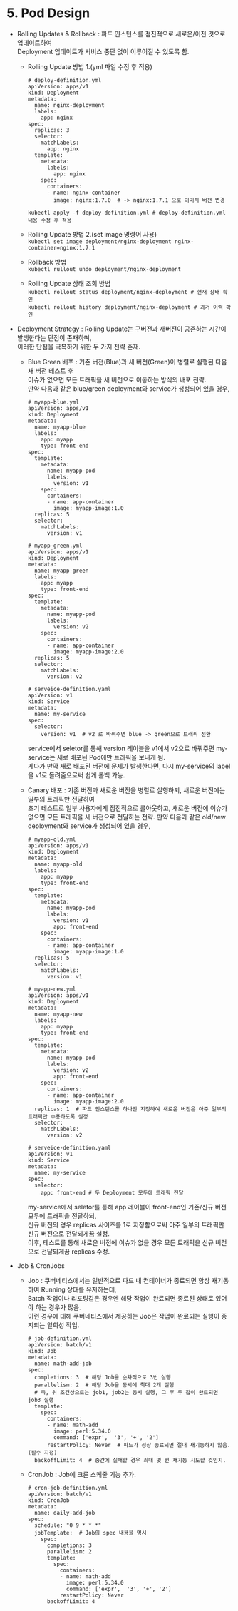   # 5. Pod Design  
- Rolling Updates & Rollback : 파드 인스턴스를 점진적으로 새로운/이전 것으로 업데이트하여  
  Deployment 업데이트가 서비스 중단 없이 이루어질 수 있도록 함.  

  - Rolling Update 방법 1.(yml 파일 수정 후 적용)  
    ```
    # deploy-definition.yml
    apiVersion: apps/v1
    kind: Deployment
    metadata:
      name: nginx-deployment
      labels:
        app: nginx
    spec:
      replicas: 3
      selector:
        matchLabels:
          app: nginx
      template:
        metadata:
          labels:
            app: nginx
        spec:
          containers:
          - name: nginx-container
            image: nginx:1.7.0  # -> nginx:1.7.1 으로 이미지 버전 변경
    ```
    `kubectl apply -f deploy-definition.yml # deploy-definition.yml 내용 수정 후 적용`  

  - Rolling Update 방법 2.(set image 명령어 사용)  
  `kubectl set image deployment/nginx-deployment nginx-container=nginx:1.7.1`

  - Rollback 방법  
  `kubectl rullout undo deployment/nginx-deployment`  
    
  - Rolling Update 상태 조회 방법  
  `kubectl rollout status deployment/nginx-deployment # 현재 상태 확인`  
  `kubectl rollout history deployment/nginx-deployment # 과거 이력 확인`  

- Deployment Strategy : Rolling Update는 구버전과 새버전이 공존하는 시간이 발생한다는 단점이 존재하며,  
  이러한 단점을 극복하기 위한 두 가지 전략 존재.  
  - Blue Green 배포 : 기존 버전(Blue)과 새 버전(Green)이 병렬로 실행된 다음 새 버전 테스트 후  
    이슈가 없으면 모든 트래픽을 새 버전으로 이동하는 방식의 배포 전략.  
    만약 다음과 같은 blue/green deployment와 service가 생성되어 있을 경우,  
    ```
    # myapp-blue.yml
    apiVersion: apps/v1
    kind: Deployment
    metadata:
      name: myapp-blue
      labels:
        app: myapp
        type: front-end
    spec:
      template:
        metadata:
          name: myapp-pod
          labels:
            version: v1
        spec:
          containers:
          - name: app-container
            image: myapp-image:1.0
      replicas: 5
      selector:
        matchLabels:
          version: v1
    ```
    ```
    # myapp-green.yml
    apiVersion: apps/v1
    kind: Deployment
    metadata:
      name: myapp-green
      labels:
        app: myapp
        type: front-end
    spec:
      template:
        metadata:
          name: myapp-pod
          labels:
            version: v2
        spec:
          containers:
          - name: app-container
            image: myapp-image:2.0
      replicas: 5
      selector:
        matchLabels:
          version: v2
    ```
    ```
    # serveice-definition.yaml
    apiVersion: v1
    kind: Service
    metadata:
      name: my-service
    spec:
      selector:
        version: v1  # v2 로 바꿔주면 blue -> green으로 트래픽 전환   
    ```
    service에서 seletor를 통해 version 레이블을 v1에서 v2으로 바꿔주면 my-service는 새로 배포된 Pod에만 트래픽을 보내게 됨.  
    게다가 만약 새로 배포된 버전에 문제가 발생한다면, 다시 my-service의 label을 v1로 돌려줌으로써 쉽게 롤백 가능.  
    
  - Canary 배포 : 기존 버전과 새로운 버전을 병렬로 실행하되, 새로운 버전에는 일부의 트래픽만 전달하여  
    초기 테스트로 일부 사용자에게 점진적으로 롤아웃하고, 새로운 버전에 이슈가 없으면 모든 트래픽을 새 버전으로 전달하는 전략.
    만약 다음과 같은 old/new deployment와 service가 생성되어 있을 경우,  
    ```
    # myapp-old.yml
    apiVersion: apps/v1
    kind: Deployment
    metadata:
      name: myapp-old
      labels:
        app: myapp
        type: front-end
    spec:
      template:
        metadata:
          name: myapp-pod
          labels:
            version: v1
            app: front-end
        spec:
          containers:
          - name: app-container
            image: myapp-image:1.0
      replicas: 5
      selector:
        matchLabels:
          version: v1
    ```
    ```
    # myapp-new.yml
    apiVersion: apps/v1
    kind: Deployment
    metadata:
      name: myapp-new
      labels:
        app: myapp
        type: front-end
    spec:
      template:
        metadata:
          name: myapp-pod
          labels:
            version: v2
            app: front-end
        spec:
          containers:
          - name: app-container
            image: myapp-image:2.0
      replicas: 1  # 파드 인스턴스를 하나만 지정하여 새로운 버전은 아주 일부의 트래픽만 수용하도록 설정
      selector:
        matchLabels:
          version: v2
    ```
    ```
    # serveice-definition.yaml
    apiVersion: v1
    kind: Service
    metadata:
      name: my-service
    spec:
      selector:
        app: front-end # 두 Deployment 모두에 트래픽 전달
    ```
    my-service에서 seletor를 통해 app 레이블이 front-end인 기존/신규 버전 모두에 트래픽을 전달하되,  
    신규 버전의 경우 replicas 사이즈를 1로 지정함으로써 아주 일부의 트래픽만 신규 버전으로 전달되게끔 설정.  
    이후, 테스트를 통해 새로운 버전에 이슈가 없을 경우 모든 트래픽을 신규 버전으로 전달되게끔 replicas 수정.  

- Job & CronJobs  
  - Job : 쿠버네티스에서는 일반적으로 파드 내 컨테이너가 종료되면 항상 재기동하여 Running 상태를 유지하는데,  
    Batch 작업이나 리포팅같은 경우엔 해당 작업이 완료되면 종료된 상태로 있어야 하는 경우가 많음.  
    이런 경우에 대해 쿠버네티스에서 제공하는 Job은 작업이 완료되는 실행이 중지되는 일회성 작업.
    ```
    # job-definition.yml
    apiVersion: batch/v1
    kind: Job
    metadata:
      name: math-add-job
    spec:
      completions: 3  # 해당 Job을 순차적으로 3번 실행
      parallelism: 2  # 해당 Job을 동시에 최대 2개 실행
      # 즉, 위 조건상으로는 job1, job2는 동시 실행, 그 후 두 잡이 완료되면 job3 실행
      template:
        spec:
          containers:
          - name: math-add
            image: perl:5.34.0
            command: ['expr',  '3', '+', '2']
          restartPolicy: Never  # 파드가 정상 종료되면 절대 재기동하지 않음.(필수 지정)
      backoffLimit: 4  # 중간에 실패할 경우 최대 몇 번 재기동 시도할 것인지.
    ```
      
  - CronJob : Job에 크론 스케줄 기능 추가.  
    ```
    # cron-job-definition.yml
    apiVersion: batch/v1
    kind: CronJob
    metadata:
      name: daily-add-job
    spec:
      schedule: "0 9 * * *"
      jobTemplate:  # Job의 spec 내용을 명시
        spec:
          completions: 3 
          parallelism: 2  
          template:
            spec:
              containers:
              - name: math-add
                image: perl:5.34.0
                command: ['expr',  '3', '+', '2']
              restartPolicy: Never  
          backoffLimit: 4 
    ```
